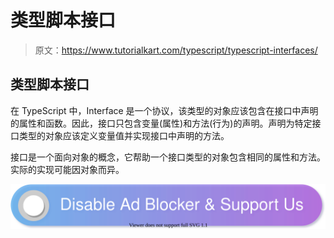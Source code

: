 # 类型脚本接口

> 原文：<https://www.tutorialkart.com/typescript/typescript-interfaces/>

## 类型脚本接口

在 TypeScript 中，Interface 是一个协议，该类型的对象应该包含在接口中声明的属性和函数。因此，接口只包含变量(属性)和方法(行为)的声明。声明为特定接口类型的对象应该定义变量值并实现接口中声明的方法。

接口是一个面向对象的概念，它帮助一个接口类型的对象包含相同的属性和方法。实际的实现可能因对象而异。

[![](img/925da31b32d6bc3827932f6c8afb11bb.png)](https://www.tutorialkart.com/)